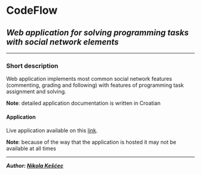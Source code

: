 # CodeFlow

## **_Web application for solving programming tasks with social network elements_**

---

### Short description

Web application implements most common social network features (commenting, grading and following) with features of programming task assignment and solving.

**Note**: detailed application documentation is written in Croatian

#### Application

Live application available on this [link](https://code-flow-zr.herokuapp.com/).

**Note**: because of the way that the application is hosted it may not be available at all times

---

**_Author: [Nikola Kešćec](https://www.linkedin.com/in/nikola-ke%C5%A1%C4%87ec-59bb60210)_**
